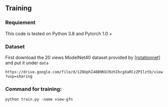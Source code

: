 ## Training

### Requiement

This code is tested on Python 3.8 and Pytorch 1.0 + 

### Dataset

First download the 20 views ModelNet40 dataset provided by [[rotationnet]](https://github.com/kanezaki/pytorch-rotationnet) and put it under `data`

`https://drive.google.com/file/d/1Z8UphI48B9KUJ9zhIhcgXaRCzZPIlztb/view?usp=sharing`

### Command for training:

`python train.py -name view-gfn`



